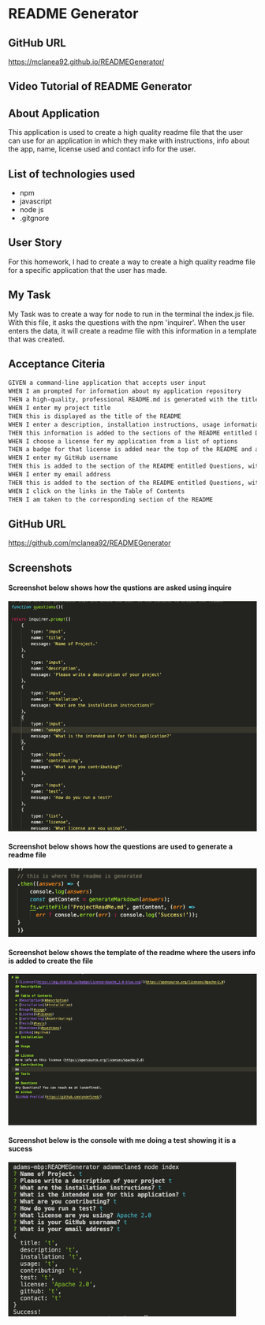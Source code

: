 # README Generator

## GitHub URL
https://mclanea92.github.io/READMEGenerator/

## Video Tutorial of README Generator


## About Application

This application is used to create a high quality readme file that the user can use for an application in which they make with instructions, info about the app, name, license used and contact info for the user.

## List of technologies used

- npm
- javascript
- node js
- .gitgnore

## User Story

For this homework, I had to create a way to create a high quality readme file for a specific application that the user has made. 

## My Task

My Task was to create a way for node to run in the terminal the index.js file.  With this file, it asks the questions with the npm 'inquirer'.  When the user enters the data, it will create a readme file with this information in a template that was created.

## Acceptance Citeria
```md
GIVEN a command-line application that accepts user input
WHEN I am prompted for information about my application repository
THEN a high-quality, professional README.md is generated with the title of my project and sections entitled Description, Table of Contents, Installation, Usage, License, Contributing, Tests, and Questions
WHEN I enter my project title
THEN this is displayed as the title of the README
WHEN I enter a description, installation instructions, usage information, contribution guidelines, and test instructions
THEN this information is added to the sections of the README entitled Description, Installation, Usage, Contributing, and Tests
WHEN I choose a license for my application from a list of options
THEN a badge for that license is added near the top of the README and a notice is added to the section of the README entitled License that explains which license the application is covered under
WHEN I enter my GitHub username
THEN this is added to the section of the README entitled Questions, with a link to my GitHub profile
WHEN I enter my email address
THEN this is added to the section of the README entitled Questions, with instructions on how to reach me with additional questions
WHEN I click on the links in the Table of Contents
THEN I am taken to the corresponding section of the README
```

## GitHub URL

https://github.com/mclanea92/READMEGenerator

## Screenshots

#### Screenshot below shows how the qustions are asked using inquire
![screenshot of questions](./assets/questions.png)



#### Screenshot below shows how the questions are used to generate a readme file
![screenshot of generate readme](./assets/generate.png)



#### Screenshot below shows the template of the readme where the users info is added to create the file
![screenshot of readme template](./assets/readme.png)



#### Screenshot below is the console with me doing a test showing it is a sucess
![Screenshot of console](./assets/console.png)